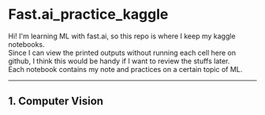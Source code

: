 # Fast.ai_practice_kaggle  
Hi! I'm learning ML with fast.ai, so this repo is where I keep my kaggle notebooks.  
Since I can view the printed outputs without running each cell here on github, I think this would be handy if I want to review the stuffs later.  
Each notebook contains my note and practices on a certain topic of ML.  

-----
## 1. Computer Vision
